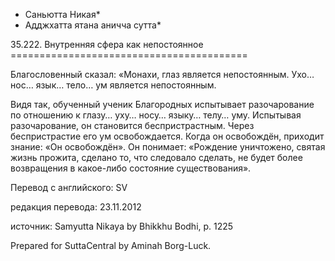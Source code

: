 * Саньютта Никая*
* Адджхатта ятана аничча сутта*

35\.222\. Внутренняя сфера как непостоянное
\=\=\=\=\=\=\=\=\=\=\=\=\=\=\=\=\=\=\=\=\=\=\=\=\=\=\=\=\=\=\=\=\=\=\=\=\=\=\=\=\=

Благословенный сказал: «Монахи, глаз является непостоянным\. Ухо… нос… язык… тело… ум является непостоянным\.

Видя так, обученный ученик Благородных испытывает разочарование по отношению к глазу… уху… носу… языку… телу… уму\. Испытывая разочарование, он становится беспристрастным\. Через беспристрастие его ум освобождается\. Когда он освобождён, приходит знание: «Он освобождён»\. Он понимает: «Рождение уничтожено, святая жизнь прожита, сделано то, что следовало сделать, не будет более возвращения в какое\-либо состояние существования»\.

Перевод с английского: SV

редакция перевода: 23\.11\.2012

источник: Samyutta Nikaya by Bhikkhu Bodhi, p\. 1225

Prepared for SuttaCentral by Aminah Borg\-Luck\.